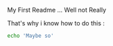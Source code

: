 My First Readme ...
Well not Really


That's why i know how to do this :
```bash
echo 'Maybe so'
```
